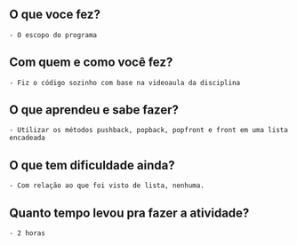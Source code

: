 
## O que voce fez?
	- O escopo do programa

## Com quem e como você fez?
	- Fiz o código sozinho com base na videoaula da disciplina
	 

## O que aprendeu e sabe fazer?
	- Utilizar os métodos pushback, popback, popfront e front em uma lista encadeada

## O que tem dificuldade ainda?
	- Com relação ao que foi visto de lista, nenhuma.


## Quanto tempo levou pra fazer a atividade?
	- 2 horas
